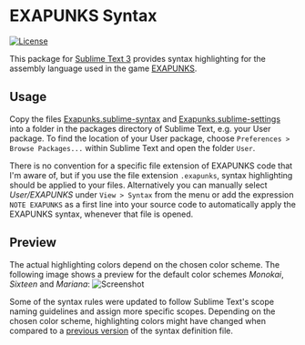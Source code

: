 # EXAPUNKS Syntax

[![License](https://img.shields.io/github/license/jwortmann/exapunks-syntax.svg)](https://github.com/jwortmann/exapunks-syntax/blob/master/LICENSE)

This package for [Sublime Text 3](https://www.sublimetext.com/) provides syntax highlighting for the assembly language used in the game [EXAPUNKS](http://www.zachtronics.com/exapunks/).

## Usage

Copy the files [Exapunks.sublime-syntax](https://raw.githubusercontent.com/jwortmann/exapunks-syntax/master/Exapunks.sublime-syntax) and [Exapunks.sublime-settings](https://raw.githubusercontent.com/jwortmann/exapunks-syntax/master/Exapunks.sublime-settings) into a folder in the packages directory of Sublime Text, e.g. your User package.
To find the location of your User package, choose `Preferences > Browse Packages...` within Sublime Text and open the folder `User`.

There is no convention for a specific file extension of EXAPUNKS code that I'm aware of, but if you use the file extension `.exapunks`, syntax highlighting should be applied to your files.
Alternatively you can manually select *User/EXAPUNKS* under `View > Syntax` from the menu or add the expression `NOTE EXAPUNKS` as a first line into your source code to automatically apply the EXAPUNKS syntax, whenever that file is opened.

## Preview

The actual highlighting colors depend on the chosen color scheme.
The following image shows a preview for the default color schemes *Monokai*, *Sixteen* and *Mariana*:
![Screenshot](https://raw.githubusercontent.com/jwortmann/exapunks-syntax/master/screenshot.png)

Some of the syntax rules were updated to follow Sublime Text's scope naming guidelines and assign more specific scopes.
Depending on the chosen color scheme, highlighting colors might have changed when compared to a [previous version](https://github.com/jwortmann/exapunks-syntax/tree/legacy) of the syntax definition file.
